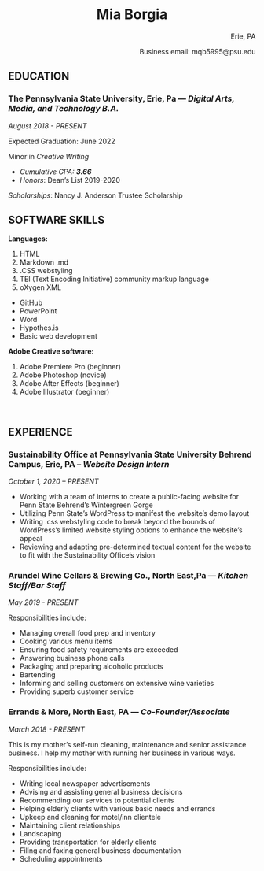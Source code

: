 <h1 style="text-align: center;">Mia Borgia</h1>
<p style="text-align: right;">Erie, PA</p>
<p style="text-align: right;">Business email: mqb5995@psu.edu</p>


<h2><b>EDUCATION</b></h2>
<h3><b>The Pennsylvania State University, </b>Erie, Pa — <i>Digital Arts, Media, and Technology B.A.</i></h3>
<i>August 2018 - PRESENT</i>

Expected Graduation: June 2022

Minor in <i>Creative Writing</i>
<ul>
 	<li><i>Cumulative GPA: <b>3.66</b></i></li>
 	<li><i>Honors</i>: Dean’s List 2019-2020</li>
</ul>
<i>Scholarships</i>: Nancy J. Anderson Trustee Scholarship
<h2><b>SOFTWARE SKILLS</b></h2>

 <b>Languages:</b>
<ol>
 <li>HTML</li>
 <li>Markdown .md</li>
 <li>.CSS webstyling</li>
 <li>TEI (Text Encoding Initiative) community markup language</li>
 <li>oXygen XML</li>
 </ol>
 <ul>
 <li>GitHub</li>
 <li>PowerPoint</li>
 <li>Word</li>
 <li>Hypothes.is</li>
 <li>Basic web development</li>
 </ul>
 <b>Adobe Creative software:</b>
 <ol>
  <li>Adobe Premiere Pro (beginner)</li>
  <li>Adobe Photoshop (novice)</li>
  <li>Adobe After Effects (beginner)</li>
  <li>Adobe Illustrator (beginner)</li>
 </ol> 	

&nbsp;
<h2><b>EXPERIENCE</b></h2>

<h3><b>Sustainability Office at Pennsylvania State University Behrend Campus,</b> Erie, PA – <i>Website Design Intern</i></h3>
<i>October 1, 2020 – PRESENT</i>
<ul>
<li>Working with a team of interns to create a public-facing website for Penn State Behrend’s Wintergreen Gorge</li>
 <li>Utilizing Penn State’s WordPress to manifest the website’s demo layout</li>
<li>Writing .css webstyling code to break beyond the bounds of WordPress’s limited website styling options to enhance the website’s appeal</li>
<li>Reviewing and adapting pre-determined textual content for the website to fit with the Sustainability Office’s vision</li>
</ul>
<h3><b>Arundel Wine Cellars &amp; Brewing Co., </b>North East,Pa — <i>Kitchen Staff/Bar Staff</i></h3>
<i>May 2019 - PRESENT</i>

Responsibilities include:
<ul>
 	<li>Managing overall food prep and inventory</li>
 	<li>Cooking various menu items</li>
 	<li>Ensuring food safety requirements are exceeded</li>
 	<li>Answering business phone calls</li>
 	<li>Packaging and preparing alcoholic products</li>
 	<li>Bartending</li>
 	<li>Informing and selling customers on extensive wine varieties</li>
 	<li>Providing superb customer service</li>
</ul>
<h3><b>Errands &amp; More, </b>North East, PA — <i>Co-Founder/Associate</i></h3>
<i>March 2018 - PRESENT</i>

This is my mother’s self-run cleaning, maintenance and senior assistance business. I help my mother with running her business in various ways.

Responsibilities include:
<ul>
 	<li>Writing local newspaper advertisements</li>
 	<li>Advising and assisting general business decisions</li>
 	<li>Recommending our services to potential clients</li>
 	<li>Helping elderly clients with various basic needs and errands</li>
 	<li>Upkeep and cleaning for motel/inn clientele</li>
 	<li>Maintaining client relationships</li>
 	<li>Landscaping</li>
 	<li>Providing transportation for elderly clients</li>
 	<li>Filing and faxing general business documentation</li>
 	<li>Scheduling appointments</li>
</ul>
&nbsp;
